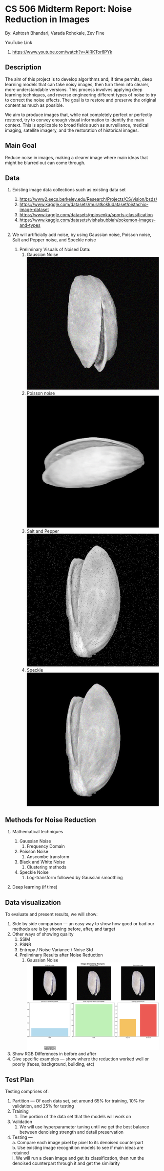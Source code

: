# CS 506 Midterm Report: Noise Reduction in Images

By: Ashtosh Bhandari, Varada Rohokale, Zev Fine

YouTube Link  
1. https://www.youtube.com/watch?v=AlRKTor6PYk

## Description
The aim of this project is to develop algorithms and, if time permits, deep learning models that can take noisy images, then turn them into clearer, more understandable versions. This process involves applying deep learning techniques, and reverse engineering different types of noise to try to correct the noise effects. The goal is to restore and preserve the original content as much as possible.

We aim to produce images that, while not completely perfect or perfectly restored, try to convey enough visual information to identify the main context. This is applicable to broad fields such as surveillance, medical imaging, satellite imagery, and the restoration of historical images.

## Main Goal
Reduce noise in images, making a clearer image where main ideas that might be blurred out can come through.

## Data

1. Existing image data collections such as existing data set  
   1. https://www2.eecs.berkeley.edu/Research/Projects/CS/vision/bsds/  
   2. https://www.kaggle.com/datasets/muratkokludataset/pistachio-image-dataset  
   3. https://www.kaggle.com/datasets/gpiosenka/sports-classification  
   4. https://www.kaggle.com/datasets/vishalsubbiah/pokemon-images-and-types  

2. We will artificially add noise, by using Gaussian noise, Poisson noise, Salt and Pepper noise, and Speckle noise  
   1. Preliminary Visuals of Noised Data:  
      1. Gaussian Noise  
         ![Gaussian](Data&Results/Gaussian.png)
      2. Poisson noise  
         ![Poisson](Data&Results/Poisson.png)
      3. Salt and Pepper  
         ![Salt & Pepper](Data&Results/SaltPepper.png)
      4. Speckle  
         ![Speckle](Data&Results/Speckle.png)

## Methods for Noise Reduction

1. Mathematical techniques  
   1. Gaussian Noise  
      1. Frequency Domain  
   2. Poisson Noise  
      1. Anscombe transform  
   3. Black and White Noise  
      1. Clustering methods  
   4. Speckle Noise  
      1. Log-transform followed by Gaussian smoothing  

2. Deep learning (if time)

## Data visualization
To evaluate and present results, we will show:

1. Side by side comparison — an easy way to show how good or bad our methods are is by showing before, after, and target  
2. Other ways of showing quality  
   1. SSIM  
   2. PSNR  
   3. Entropy / Noise Variance / Noise Std  
   4. Preliminary Results after Noise Reduction  
      1. Gaussian Noise  
         ![Results](Data&Results/Results.png)
3. Show RGB Differences in before and after  
4. Give specific examples — show where the reduction worked well or poorly (faces, background, building, etc)

## Test Plan

Testing comprises of:

1. Partition — Of each data set, set around 65% for training, 10% for validation, and 25% for testing  
2. Training  
   1. The portion of the data set that the models will work on  
3. Validation  
   1. We will use hyperparameter tuning until we get the best balance between denoising strength and detail preservation  
4. Testing —  
   a. Compare each image pixel by pixel to its denoised counterpart  
   b. Use existing image recognition models to see if main ideas are retained  
   i. We will run a clean image and get its classification, then run the denoised counterpart through it and get the similarity
